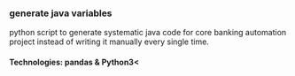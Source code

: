 ### generate java variables
python script to generate systematic java code for core banking automation project instead of writing it manually every single time.
#### Technologies: pandas & Python3<
